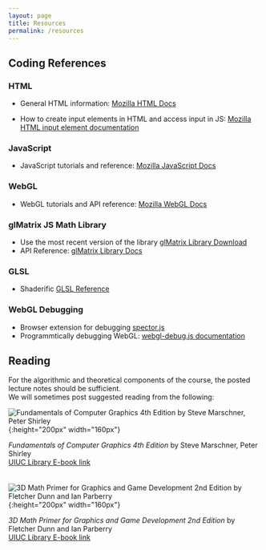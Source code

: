 ```yaml
---
layout: page
title: Resources
permalink: /resources
---
```


## Coding References ##

### HTML ###
+ General HTML information: [Mozilla HTML Docs](https://developer.mozilla.org/en-US/docs/Web/HTML)

+ How to create input elements in HTML and access input in JS: [Mozilla HTML input element documentation](https://developer.mozilla.org/en-US/docs/Web/HTML/Element/input)

### JavaScript ###
+ JavaScript tutorials and reference: [Mozilla JavaScript Docs](https://developer.mozilla.org/en-US/docs/Web/JavaScript)

### WebGL ###
+ WebGL tutorials and API reference: [Mozilla WebGL Docs](https://developer.mozilla.org/en-US/docs/Web/API/WebGL_API) <br/>

### glMatrix JS Math Library ###
+ Use the most recent version of the library [glMatrix Library Download](https://glmatrix.net/)
+ API Reference: [glMatrix Library Docs](https://glmatrix.net/docs/)

### GLSL ###
+ Shaderific [GLSL Reference](https://www.shaderific.com/glsl)

### WebGL Debugging ###
+ Browser extension for debugging [spector.js](https://spector.babylonjs.com/)
+ Programmtically debugging WebGL: [webgl-debug.js documentation](https://www.khronos.org/webgl/wiki/Debugging)

## Reading ##

For the algorithmic and theoretical components of the course, the posted lecture notes should be sufficient. <br/>
We will sometimes post suggested reading from the following: 

![Fundamentals of Computer Graphics 4th Edition by Steve Marschner, Peter Shirley](/img/shirley.jpg){:height="200px" width="160px"}

_Fundamentals of Computer Graphics 4th Edition_ by Steve Marschner, Peter Shirley  
[UIUC Library E-book link](https://i-share-uiu.primo.exlibrisgroup.com/permalink/01CARLI_UIU/gpjosq/alma99954932862505899
)
<br/>
<br/>
<br/>
![3D Math Primer for Graphics and Game Development 2nd Edition by Fletcher Dunn and Ian Parberry](/img/3dmath.jpg){:height="200px" width="160px"}

_3D Math Primer for Graphics and Game Development 2nd Edition_ by Fletcher Dunn and Ian Parberry <br/>
[UIUC Library E-book link](https://i-share-uiu.primo.exlibrisgroup.com/permalink/01CARLI_UIU/gpjosq/alma99671950512205899)




